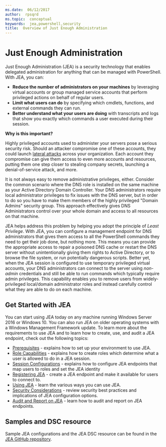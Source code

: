 ```yaml
---
ms.date:  06/12/2017
author:  rpsqrd
ms.topic:  conceptual
keywords:  jea,powershell,security
title:  Overview of Just Enough Administration
---
```


# Just Enough Administration

Just Enough Administration (JEA) is a security technology that enables delegated administration for anything that can be managed with PowerShell.
With JEA, you can:

- **Reduce the number of administrators on your machines** by leveraging virtual accounts or group managed service accounts that perform privileged actions on behalf of regular users.
- **Limit what users can do** by specifying which cmdlets, functions, and external commands they can run.
- **Better understand what your users are doing** with transcripts and logs that show you exactly which commands a user executed during their session.

**Why is this important?**

Highly privileged accounts used to administer your servers pose a serious security risk.
Should an attacker compromise one of these accounts, they could launch [lateral attacks](http://aka.ms/pth) across your organization.
Each account they compromise can give them access to even more accounts and resources, putting them one step closer to stealing company secrets, launching a denial-of-service attack, and more.

It is not always easy to remove administrative privileges, either.
Consider the common scenario where the DNS role is installed on the same machine as your Active Directory Domain Controller.
Your DNS administrators require local administrator privileges to fix issues with the DNS server, but in order to do so you have to make them members of the highly privileged "Domain Admins" security group.
This approach effectively gives DNS Administrators control over your whole domain and access to all resources on that machine.

JEA helps address this problem by helping you adopt the principle of *Least Privilege*.
With JEA, you can configure a management endpoint for DNS administrators that gives them access to all the PowerShell commands they need to get their job done, but nothing more.
This means you can provide the appropriate access to repair a poisoned DNS cache or restart the DNS server without unintentionally giving them rights to Active Directory, or to browse the file system, or run potentially dangerous scripts.
Better yet, when the JEA session is configured to use temporary privileged virtual accounts, your DNS administrators can connect to the server using *non-admin* credentials and still be able to run commands which typically require admin privileges.
This capability enables you to remove users from widely-privileged local/domain administrator roles and instead carefully control what they are able to do on each machine.

## Get Started with JEA

You can start using JEA today on any machine running Windows Server 2016 or Windows 10.
You can also run JEA on older operating systems with a Windows Management Framework update.
To learn more about the requirements to use JEA and to learn how to create, use, and audit a JEA endpoint, check out the following topics:

- [Prerequisites](prerequisites.md) - explains how to set up your environment to use JEA.
- [Role Capabilities](role-capabilities.md) - explains how to create roles which determine what a user is allowed to do in a JEA session.
- [Session Configurations](session-configurations.md) - explains how to configure JEA endpoints that map users to roles and set the JEA identity
- [Registering JEA](register-jea.md) - create a JEA endpoint and make it available for users to connect to.
- [Using JEA](using-jea.md) - learn the various ways you can use JEA.
- [Security Considerations](security-considerations.md) - review security best practices and implications of JEA configuration options.
- [Audit and Report on JEA](audit-and-report.md) - learn how to audit and report on JEA endpoints.

## Samples and DSC resource

Sample JEA configurations and the JEA DSC resource can be found in the [JEA GitHub repository](https://github.com/PowerShell/JEA).